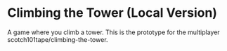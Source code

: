 # Climbing the Tower (Local Version)
A game where you climb a tower. This is the prototype for the multiplayer scotch101tape/climbing-the-tower.
